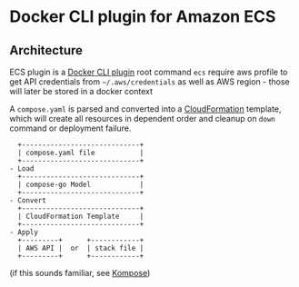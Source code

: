 # Docker CLI plugin for Amazon ECS

## Architecture

ECS plugin is a [Docker CLI plugin](https://docs.docker.com/engine/extend/cli_plugins/)
root command `ecs` require aws profile to get API credentials from `~/.aws/credentials`
as well as AWS region - those will later be stored in a docker context

A `compose.yaml` is parsed and converted into a [CloudFormation](https://aws.amazon.com/cloudformation/)
template, which will create all resources in dependent order and cleanup on
`down` command or deployment failure.

```
  +-----------------------------+
  | compose.yaml file           |
  +-----------------------------+
- Load
  +-----------------------------+
  | compose-go Model            |
  +-----------------------------+
- Convert
  +-----------------------------+
  | CloudFormation Template     |
  +-----------------------------+
- Apply
  +---------+      +------------+  
  | AWS API |  or  | stack file |
  +---------+      +------------+
```

(if this sounds familiar, see [Kompose](https://github.com/kubernetes/kompose/blob/master/docs/architecture.md))
